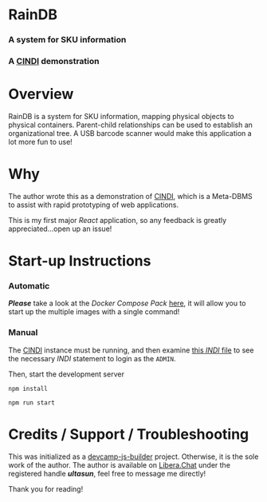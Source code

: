 # RainDB
### A system for SKU information
### A [CINDI](https://github.com/ultasun/cindi) demonstration

# Overview

RainDB is a system for SKU information, mapping physical objects to physical containers. Parent-child relationships can be used to establish an organizational tree.  A USB barcode scanner would make this application a lot more fun to use! 

# Why

The author wrote this as a demonstration of [CINDI](https://github.com/ultasun/cindi), which is a Meta-DBMS to assist with rapid prototyping of web applications.

This is my first major *React* application, so any feedback is greatly appreciated...open up an issue! 

# Start-up Instructions

### Automatic 
***Please*** take a look at the *Docker* *Compose* *Pack* [here](https://github.com/ultasun/raindb), it will allow you to start up the multiple images with a single command!

### Manual 
The [CINDI](https://github.com/ultasun/cindi) instance must be running, and then examine [this *INDI* file](https://github.com/ultasun/raindb/blob/master/Attic/app.indi) to see the necessary *INDI* statement to login as the `ADMIN`.

Then, start the development server

`npm install`

`npm run start`

# Credits / Support / Troubleshooting

This was initialized as a [devcamp-js-builder](https://www.npmjs.com/package/devcamp-js-builder) project. Otherwise, it is the sole work of the author. The author is available on [Libera.Chat](https://libera.chat/) under the registered handle ***ultasun***, feel free to message me directly! 

Thank you for reading! 
